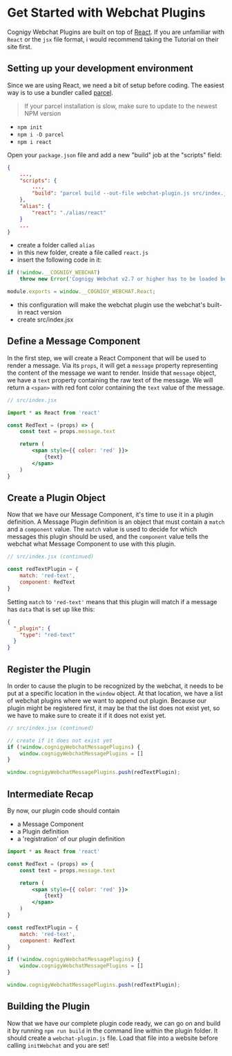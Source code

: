 # Get Started with Webchat Plugins

Cognigy Webchat Plugins are built on top of [React](https://reactjs.org).
If you are unfamiliar with `React` or the `jsx` file format, i would recommend taking the Tutorial on their site first.

## Setting up your development environment
Since we are using React, we need a bit of setup before coding.
The easiest way is to use a bundler called [parcel](https://parceljs.org).

> If your parcel installation is slow, make sure to update to the newest NPM version


- `npm init`
- `npm i -D parcel`
- `npm i react`

Open your `package.json` file and add a new "build" job at the "scripts" field:
```json
{
    ...,
    "scripts": {
        ...,
        "build": "parcel build --out-file webchat-plugin.js src/index.jsx"
    },
    "alias": {
        "react": "./alias/react"
    }
    ...
}
```

- create a folder called `alias`
- in this new folder, create a file called `react.js`
- insert the following code in it:

```js
if (!window.__COGNIGY_WEBCHAT)
    throw new Error('Cognigy Webchat v2.7 or higher has to be loaded before this plugin');

module.exports = window.__COGNIGY_WEBCHAT.React;
```
- this configuration will make the webchat plugin use the webchat's built-in react version
- create src/index.jsx


## Define a Message Component
In the first step, we will create a React Component that will be used to render a message.
Via its `props`, it will get a `message` property representing the content of the message we want to render.
Inside that `message` object, we have a `text` property containing the raw text of the message.
We will return a `<span>` with red font color containing the `text` value of the message.
```jsx
// src/index.jsx

import * as React from 'react'

const RedText = (props) => {
    const text = props.message.text

    return (
        <span style={{ color: 'red' }}>
            {text}
        </span>
    )
}
```

## Create a Plugin Object
Now that we have our Message Component, it's time to use it in a plugin definition.
A Message Plugin definition is an object that must contain a `match` and a `component` value.
The `match` value is used to decide for which messages this plugin should be used, and the `component` value tells the webchat what Message Component to use with this plugin.
```jsx
// src/index.jsx (continued)

const redTextPlugin = {
    match: 'red-text',
    component: RedText
}
```

Setting `match` to `'red-text'` means that this plugin will match if a message has `data` that is set up like this:
```json
{
  "_plugin": {
    "type": "red-text"
  }
}
```

## Register the Plugin
In order to cause the plugin to be recognized by the webchat, it needs to be put at a specific location in the `window` object.
At that location, we have a list of webchat plugins where we want to append out plugin.
Because our plugin might be registered first, it may be that the list does not exist yet, so we have to make sure to create it if it does not exist yet.
```jsx
// src/index.jsx (continued)

// create if it does not exist yet
if (!window.cognigyWebchatMessagePlugins) {
    window.cognigyWebchatMessagePlugins = []
}

window.cognigyWebchatMessagePlugins.push(redTextPlugin);
```

## Intermediate Recap
By now, our plugin code should contain
- a Message Component
- a Plugin definition
- a 'registration' of our plugin definition

```jsx
import * as React from 'react'

const RedText = (props) => {
    const text = props.message.text

    return (
        <span style={{ color: 'red' }}>
            {text}
        </span>
    )
}

const redTextPlugin = {
    match: 'red-text',
    component: RedText
}

if (!window.cognigyWebchatMessagePlugins) {
    window.cognigyWebchatMessagePlugins = []
}

window.cognigyWebchatMessagePlugins.push(redTextPlugin);
```

## Building the Plugin
Now that we have our complete plugin code ready, we can go on and build it by running `npm run build` in the command line within the plugin folder. It should create a `webchat-plugin.js` file. 
Load that file into a website before calling `initWebchat` and you are set!
